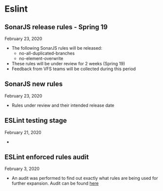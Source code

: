 # Eslint

## SonarJS release rules - Spring 19

February 23, 2020

- The following SonarJS rules will be released:
  - no-all-duplicated-branches
  - no-element-overwrite
- These rules will be under review for 2 weeks (Spring 19)
- Feedback from VFS teams will be collected during this period

## SonarJS new rules

February 23, 2020

- Rules under review and their intended release date

## ESLint testing stage

February 21, 2020

-

## ESLint enforced rules audit

February 3, 2020

- An audit was performed to find out exactly what rules are being used for further expansion. Audit can be found [here](eslint/eslint-enforced-rules.md)
